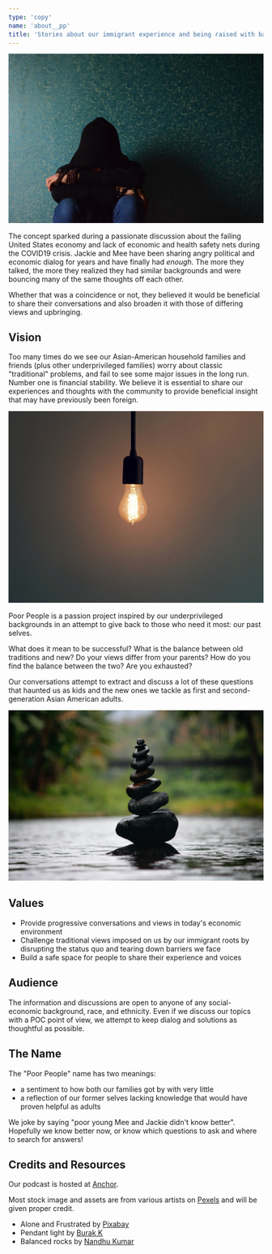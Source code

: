 ```yaml
---
type: 'copy'
name: 'about__pp'
title: 'Stories about our immigrant experience and being raised with bare necessities.'
---
```


![Frustrated and alone](./img/alone.jpg)

The concept sparked during a passionate discussion about the failing United States economy and lack of economic and health safety nets during the COVID19 crisis. Jackie and Mee have been sharing angry political and economic dialog for years and have finally had _enough_. The more they talked, the more they realized they had similar backgrounds and were bouncing many of the same thoughts off each other.

Whether that was a coincidence or not, they believed it would be beneficial to share their conversations and also broaden it with those of differing views and upbringing.

## Vision

Too many times do we see our Asian-American household families and friends (plus other underprivileged families) worry about classic "traditional" problems, and fail to see some major issues in the long run. Number one is financial stability. We believe it is essential to share our experiences and thoughts with the community to provide beneficial insight that may have previously been foreign.

![Pendant light](./img/light.jpg)

Poor People is a passion project inspired by our underprivileged backgrounds in an attempt to give back to those who need it most: our past selves.

What does it mean to be successful? What is the balance between old traditions and new? Do your views differ from your parents? How do you find the balance between the two? Are you exhausted?

Our conversations attempt to extract and discuss a lot of these questions that haunted us as kids and the new ones we tackle as first and second-generation Asian American adults.

![Balanced rocks](./img/balance-rocks.jpg)

<div class="bg-gold ph4 pt1 pb4 navy">
    <h2>Values</h2>
    <ul>
        <li>Provide progressive conversations and views in today's economic environment</li>
        <li>Challenge traditional views imposed on us by our immigrant roots by disrupting the status quo and tearing down barriers we face</li>
        <li>Build a safe space for people to share their experience and voices</li>
    </ul>
</div>

## Audience

The information and discussions are open to anyone of any social-economic background, race, and ethnicity. Even if we discuss our topics with a POC point of view, we attempt to keep dialog and solutions as thoughtful as possible.

## The Name

The "Poor People" name has two meanings:

- a sentiment to how both our families got by with very little
- a reflection of our former selves lacking knowledge that would have proven helpful as adults

We joke by saying "poor young Mee and Jackie didn't know better". Hopefully we know better now, or know which questions to ask and where to search for answers!

## Credits and Resources

Our podcast is hosted at [Anchor](https://anchor.fm/poorpeople).

Most stock image and assets are from various artists on [Pexels](https://pexels.com) and will be given proper credit.

- Alone and Frustrated by [Pixabay](https://www.pexels.com/@pixabay)
- Pendant light by [Burak K](https://www.pexels.com/@weekendplayer)
- Balanced rocks by [Nandhu Kumar](https://www.pexels.com/@nandhukumar)
